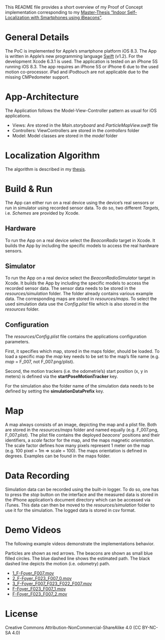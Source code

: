This README file provides a short overview of my Proof of Concept implementation corresponding to my [Master-Thesis “Indoor Self-Localization with Smartphones using iBeacons”](thesis.pdf).

# General Details
The PoC is implemented for Apple’s smartphone platform iOS 8.3. The App is written in Apple’s new programming language [Swift](https://developer.apple.com/swift/) (v1.2). For the development Xcode 6.3.1 is used. The application is tested on an iPhone 5S running iOS 8.3. The app requires an iPhone 5S or iPhone 6 due to the used motion co-processor. iPad and iPodtouch are not applicable due to the missing CMPedometer support.

# App-Architecture
The Application follows the Model-View-Controller pattern as usual for iOS applications.
* Views: Are stored in the *Main.storyboard* and *ParticleMapView.swift* file
* Controllers: ViewControllers are stored in the *controllers* folder
* Model: Model classes are stored in the *model* folder

# Localization Algorithm
The algorithm is described in my [thesis](thesis.pdf).

# Build & Run
The App can either run on a real device using the device’s real sensors or run in simulator using recorded sensor data. To do so, two different *Targets*, i.e. *Schemes* are provided by Xcode.

## Hardware
To run the App on a real device select the *BeaconRadio* target in Xcode.  It builds the App by including the specific models to access the real hardware sensors.

## Simulator
To run the App on a real device select the *BeaconRadioSimulator* target in Xcode.  It builds the App by including the specific models to access the recorded sensor data. The sensor data needs to be stored in the *resources/simulation* folder. The folder already contains various example data. The corresponding maps are stored in *resources/maps*. To select the used simulation data use the *Config.plist* file which is also stored in the *resources* folder.

## Configuration
The *resources/Config.plist* file contains the applications configuration parameters.

First, it specifies which map, stored in the maps folder, should be loaded. To load a specific map the  *map* key needs to be set to the map’s file name (e.g. *map* = F_007, not F_007.png/plist).

Second, the motion trackers (i.e. the odometrie’s) start position (x, y in meters) is defined via the **startPoseMotionTracker** key.

For the simulation also the folder name of the simulation data needs to be defined by setting the **simulationDataPrefix** key.

# Map
A map always consists of an image, depicting the map and a plist file. Both are stored in the *resources/maps* folder and named equally (e.g. F_007.png, F_007.plist). The plist file contains the deployed *beacons’* positions and their identifiers, a *scale* factor for the map, and the maps magnetic *orientation*. The scale factor defines how many pixels represent 1 meter on the map (e.g. 100 pixel = 1m => scale = 100). The maps orientation is defined in degrees. Examples can be found in the maps folder.

# Data Recording
Simulation data can be recorded using the built-in logger. To do so, one has to press the *stop* button on the interface and the measured data is stored in the iPhone application’s document directory which can be accessed via iTunes. This data can then be moved to the *resources/simulation* folder to use it for the simulation. The logged data is stored in csv format.

# Demo Videos
The following example videos demonstrate the implementations behavior.

Particles are shown as red arrows. The beacons are shown as small blue filled circles. The blue dashed line shows the estimated path. The black dashed line depicts the motion (i.e. odometry) path.

* [1_F-Foyer_F007.mov](movies/1_F-Foyer_F007.mov)
* [2_F-Foyer_F023_F007_0.mov](movies/2_F-Foyer_F023_F007_0.mov)
* [3_F-Foyer_F007_F023_F022_F007.mov](movies/3_F-Foyer_F007_F023_F022_F007.mov)
* [F-Foyer_F023_F007_1.mov](movies/F-Foyer_F023_F007_1.mov)
* [F-Foyer_F023_F007_2.mov](movies/F-Foyer_F023_F007_2.mov)

# License
Creative Commons Attribution-NonCommercial-ShareAlike 4.0 (CC BY-NC-SA 4.0)
